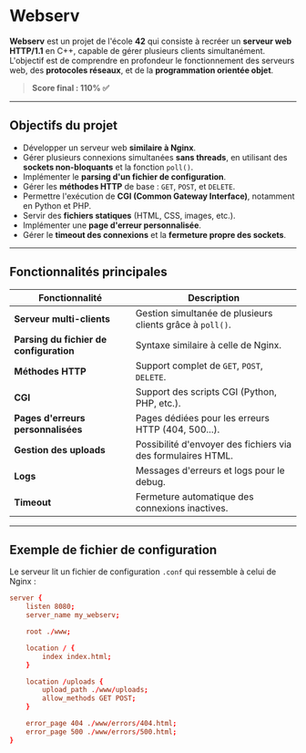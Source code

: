 # Webserv

**Webserv** est un projet de l'école **42** qui consiste à recréer un **serveur web HTTP/1.1** en C++, capable de gérer plusieurs clients simultanément.  
L'objectif est de comprendre en profondeur le fonctionnement des serveurs web, des **protocoles réseaux**, et de la **programmation orientée objet**.

> **Score final : 110% ✅**

---

## Objectifs du projet

- Développer un serveur web **similaire à Nginx**.
- Gérer plusieurs connexions simultanées **sans threads**, en utilisant des **sockets non-bloquants** et la fonction `poll()`.
- Implémenter le **parsing d'un fichier de configuration**.
- Gérer les **méthodes HTTP** de base : `GET`, `POST`, et `DELETE`.
- Permettre l'exécution de **CGI (Common Gateway Interface)**, notamment en Python et PHP.
- Servir des **fichiers statiques** (HTML, CSS, images, etc.).
- Implémenter une **page d'erreur personnalisée**.
- Gérer le **timeout des connexions** et la **fermeture propre des sockets**.

---

## Fonctionnalités principales

| Fonctionnalité | Description |
|----------------|-------------|
| **Serveur multi-clients** | Gestion simultanée de plusieurs clients grâce à `poll()`. |
| **Parsing du fichier de configuration** | Syntaxe similaire à celle de Nginx. |
| **Méthodes HTTP** | Support complet de `GET`, `POST`, `DELETE`. |
| **CGI** | Support des scripts CGI (Python, PHP, etc.). |
| **Pages d'erreurs personnalisées** | Pages dédiées pour les erreurs HTTP (404, 500...). |
| **Gestion des uploads** | Possibilité d'envoyer des fichiers via des formulaires HTML. |
| **Logs** | Messages d'erreurs et logs pour le debug. |
| **Timeout** | Fermeture automatique des connexions inactives. |

---

## Exemple de fichier de configuration

Le serveur lit un fichier de configuration `.conf` qui ressemble à celui de Nginx :

```conf
server {
    listen 8080;
    server_name my_webserv;

    root ./www;

    location / {
        index index.html;
    }

    location /uploads {
        upload_path ./www/uploads;
        allow_methods GET POST;
    }

    error_page 404 ./www/errors/404.html;
    error_page 500 ./www/errors/500.html;
}
